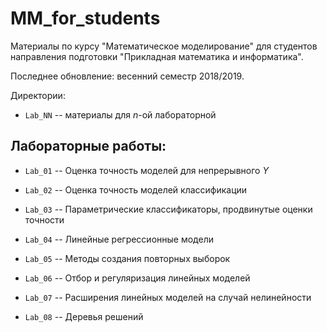 # MM_for_students

Материалы по курсу "Математическое моделирование" для студентов направления подготовки "Прикладная математика и информатика".  

Последнее обновление: весенний семестр 2018/2019.  

Директории:  

* `Lab_NN` -- материалы для $n$-ой лабораторной   

## Лабораторные работы:   

* `Lab_01` -- Оценка точность моделей для непрерывного $Y$   

* `Lab_02` -- Оценка точность моделей классификации   

* `Lab_03` -- Параметрические классификаторы, продвинутые оценки точности   

* `Lab_04` -- Линейные регрессионные модели      

* `Lab_05` -- Методы создания повторных выборок    

* `Lab_06` -- Отбор и регуляризация линейных моделей    

* `Lab_07` -- Расширения линейных моделей на случай нелинейности    

* `Lab_08` -- Деревья решений    